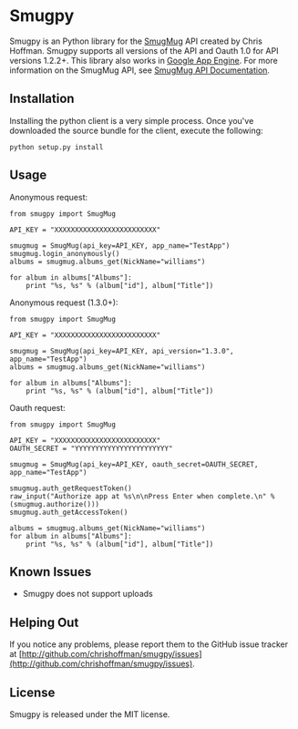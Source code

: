 Smugpy
======

Smugpy is an Python library for the [SmugMug](https://secure.smugmug.com/signup.mg?Coupon=2TqKwSOXw5HeU) API created by Chris Hoffman.  Smugpy supports all versions of the API and Oauth 1.0 for API versions 1.2.2+.  This library also works in [Google App Engine](http://code.google.com/appengine/).  For more information on the SmugMug API, see [SmugMug API Documentation](http://wiki.smugmug.net/display/API/).

Installation
------------
Installing the python client is a very simple process. Once you've downloaded the source bundle for the client, execute the following:

    python setup.py install

Usage
-----
Anonymous request:

    from smugpy import SmugMug

    API_KEY = "XXXXXXXXXXXXXXXXXXXXXXXXX"

    smugmug = SmugMug(api_key=API_KEY, app_name="TestApp")
    smugmug.login_anonymously()
    albums = smugmug.albums_get(NickName="williams")

    for album in albums["Albums"]:
        print "%s, %s" % (album["id"], album["Title"])

Anonymous request (1.3.0+):

    from smugpy import SmugMug

    API_KEY = "XXXXXXXXXXXXXXXXXXXXXXXXX"

    smugmug = SmugMug(api_key=API_KEY, api_version="1.3.0", app_name="TestApp")
    albums = smugmug.albums_get(NickName="williams")

    for album in albums["Albums"]:
        print "%s, %s" % (album["id"], album["Title"])

Oauth request:

    from smugpy import SmugMug

    API_KEY = "XXXXXXXXXXXXXXXXXXXXXXXXX"
    OAUTH_SECRET = "YYYYYYYYYYYYYYYYYYYYYYY"

    smugmug = SmugMug(api_key=API_KEY, oauth_secret=OAUTH_SECRET, app_name="TestApp")

    smugmug.auth_getRequestToken()
    raw_input("Authorize app at %s\n\nPress Enter when complete.\n" % (smugmug.authorize()))   
    smugmug.auth_getAccessToken()

    albums = smugmug.albums_get(NickName="williams")
    for album in albums["Albums"]:
        print "%s, %s" % (album["id"], album["Title"])


Known Issues
------------
* Smugpy does not support uploads

Helping Out
-----------
If you notice any problems, please report them to the GitHub issue tracker at [http://github.com/chrishoffman/smugpy/issues](http://github.com/chrishoffman/smugpy/issues). 

License
-------
Smugpy is released under the MIT license.
